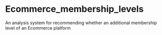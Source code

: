 # Ecommerce_membership_levels
An analysis system for recommending whether an additional membership level of an Ecommerce platform
